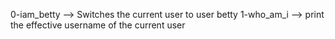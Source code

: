 0-iam_betty --> Switches the current user to user betty
1-who_am_i --> print the effective username of the current user

